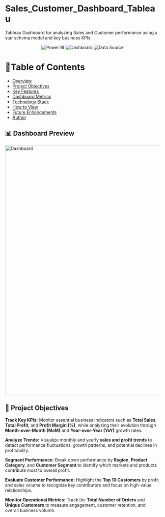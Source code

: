 # Sales_Customer_Dashboard_Tableau
Tableau Dashboard for analyzing Sales and Customer performance using a star schema model and key business KPIs

<p align="center">
  <img src="https://img.shields.io/badge/Tableau-yellow?style=for-the-badge" alt="Power BI">
  <img src="https://img.shields.io/badge/Dashboard-blue?style=for-the-badge" alt="Dashboard">
  <img src="https://img.shields.io/badge/Data_Source-Excel-217346?style=for-the-badge" alt="Data Source">
</p>


# 📑Table of Contents

- [Overview](#overview)
- [Project Objectives](#project-objectives)
- [Key Features](#key-features)
- [Dashboard Metrics](#dashboard-metrics)
- [Technology Stack](#technology-stack)
- [How to View](#how-to-view)
- [Future Enhancements](#future-enhancements)
- [Author](#author)

## 📊 Dashboard Preview
<img width="1197" height="814" alt="Dashboard" src="https://github.com/user-attachments/assets/d537a8bb-c3ba-488e-91fb-241344be1c77" />


## 🎯 Project Objectives

**Track Key KPIs:** Monitor essential business indicators such as **Total Sales**, **Total Profit**, and **Profit Margin (%)**, while analyzing their evolution through **Month-over-Month (MoM)** and **Year-over-Year (YoY)** growth rates.

**Analyze Trends:** Visualize monthly and yearly **sales and profit trends** to detect performance fluctuations, growth patterns, and potential declines in profitability.

**Segment Performance:** Break down performance by **Region**, **Product Category**, and **Customer Segment** to identify which markets and products contribute most to overall profit.

**Evaluate Customer Performance:** Highlight the **Top 10 Customers** by profit and sales volume to recognize key contributors and focus on high-value relationships.

**Monitor Operational Metrics:** Track the **Total Number of Orders** and **Unique Customers** to measure engagement, customer retention, and overall business volume.


